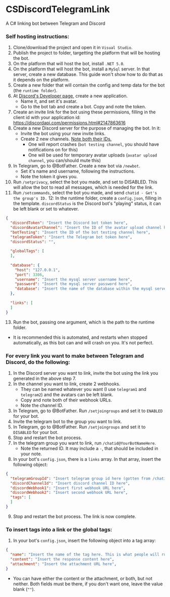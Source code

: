 # CSDiscordTelegramLink
A C# linking bot between Telegram and Discord

### Self hosting instructions:

1. Clone/download the project and open it in `Visual Studio`.  
2. Publish the project to folder, targetting the platform that will be hosting the bot.  
3. On the platform that will host the bot, install `.NET 5.0`.  
4. On the platform that will host the bot, install a `MySql` server. In that server, create a new database. This guide won't show how to do that as it depends on the platform.  
5. Create a new folder that will contain the config and temp data for the bot (the `runtime folder`).  
6. At [Discord's Developer page](https://discord.com/developers/applications), create a new application. 
   * Name it, and set it's avatar. 
   * Go to the bot tab and create a bot. Copy and note the token.
7. Create an invite link for the bot using these permissions, filling in the client id with your application id: https://discordapi.com/permissions.html#2147863616  
8. Create a new Discord server for the purpose of managing the bot. In it:
   * Invite the bot using your new invite links.
   * Create 2 new channels. [Note both their IDs.](https://www.reddit.com/r/discordapp/comments/50thqr/finding_channel_id/d76ttv5/?utm_source=reddit&utm_medium=web2x&context=3)
      * One will report crashes (`bot testing channel`, you should have notifications on for this)
      * One will be used for temporary avatar uploads (`avatar upload channel`, you can/should mute this)
9. In Telegram, go to @BotFather. Create a new bot via `/newbot`.
   * Set it's name and username, following the instructions.
   * Note the token it gives you.
10. Run `/setprivacy`, select the bot you made, and set to DISABLED. This will allow the bot to read all messages, which is needed for the link.
11. Run `/setcommands`, select the bot you made, and send `chatid - Get's the group's ID.`
12: In the runtime folder, create a `config.json`, filling in the template. `discordStatus` is the Discord bot's "playing" status, it can be left blank or set to whatever.

```json
{
  "discordToken": "Insert the Discord bot token here",
  "discordAvatarChannel": "Insert the ID of the avatar upload channel here",
  "botTesting": "Insert the ID of the bot testing channel here",
  "telegramToken": "Insert the Telegram bot token here",
  "discordStatus": "",
  
  "globalTags": [
  ],
  
  "database": {
    "host": "127.0.0.1",
    "port": 3306,
    "username": "Insert the mysql server username here",
    "password": "Insert the mysql server password here",
    "database": "Insert the name of the database within the mysql server"
  },
  
  "links": [
  ]
}
```

13. Run the bot, passing one argument, which is the path to the runtime folder.
   * It is recommended this is automated, and restarts when stopped automatically, as this bot can and will crash on you. It's not perfect.

### For every link you want to make between Telegram and Discord, do the following:

1. In the Discord server you want to link, invite the bot using the link you generated in the above step 7.
2. In the channel you want to link, create 2 webhooks. 
   * They can be named whatever you want (I use `telegram1` and `telegram2`) and the avatars can be left blank.
   * Copy and note both of their webhook URLs.
   * Note the channel ID.
3. In Telegram, go to @BotFather. Run `/setjoingroups` and set it to `ENABLED` for your bot.
4. Invite the telegram bot to the group you want to link.
5. In Telegram, go to @BotFather. Run `/setjoingroups` and set it to `DISABLED` for your bot.
6. Stop and restart the bot process.
7. In the telegram group you want to link, run `/chatid@YourBotNameHere`.
   * Note the returned ID. It may include a `-`, that should be included in your note.
8. In your bot's `config.json`, there is a `links` array. In that array, insert the following object:
```json
{
  "telegramGroupId": "Insert telegram group id here (gotten from /chatid)",
  "discordChannelId": "Insert discord channel ID here",
  "discordWebhook1": "Insert first webhook URL here",
  "discordWebhook2": "Insert second webhook URL here",
  "tags": [
  ]
}
```
9. Stop and restart the bot process. The link is now complete.

### To insert tags into a link or the global tags:
1. In your bot's `config.json`, insert the following object into a tag array:
```json
{
  "name": "Insert the name of the tag here. This is what people will run when they want the response",
  "content": "Insert the response content here",
  "attachment": "Insert the attachment URL here",
}
```
   * You can have either the content or the attachment, or both, but not neither. Both fields must be there, if you don't want one, leave the value blank (`""`).
